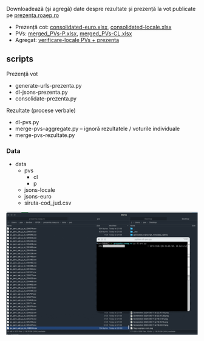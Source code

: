 Downloadează (și agregă) date despre rezultate și prezență la vot publicate pe [prezenta.roaep.ro](https://prezenta.roaep.ro/) 


- Prezență cot: [consolidated-euro.xlsx](https://docs.google.com/spreadsheets/d/1Rynf1Ns5H1-j0RVtdlvD71mYWL09_B4i/edit?usp=sharing&ouid=110866595781073302984&rtpof=true&sd=true), [consolidated-locale.xlsx](https://docs.google.com/spreadsheets/d/1Ryn5gShIYUN3hjcrSUZurkZBfEQJVHyA/edit?usp=drive_link&ouid=110866595781073302984&rtpof=true&sd=true)    
- PVs: [merged_PVs-P.xlsx](https://docs.google.com/spreadsheets/d/1S3PElBlxZGO22MOKjIYMwgUXbU2aDesb/edit?usp=drive_link&ouid=110866595781073302984&rtpof=true&sd=true),  [merged_PVs-CL.xlsx](https://docs.google.com/spreadsheets/d/1S3XHrOXdW9_zKNLUrvcXnLm8oLHMINzm/edit?usp=sharing&ouid=110866595781073302984&rtpof=true&sd=true)  
- Agregat: [verificare-locale PVs + prezenta](https://docs.google.com/spreadsheets/d/1S4K92YJPrIUTOYLAEWafUJvKp04XojPg/edit?gid=1765616260)

## scripts

Prezență vot
- generate-urls-prezenta.py
- dl-jsons-prezenta.py
- consolidate-prezenta.py

Rezultate (procese verbale)
- dl-pvs.py
- merge-pvs-aggregate.py – ignoră rezultatele / voturile individuale
- merge-pvs-rezultate.py


### Data
- data
    - pvs
        - cl
        - p
    - jsons-locale
    - jsons-euro
    - siruta-cod_jud.csv

![dl data](assets/dl-prezenta.aep.ro.gif)
